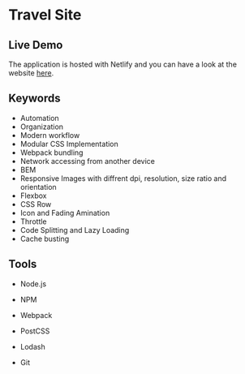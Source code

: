 # Travel Site


## Live Demo

The application is hosted with Netlify and you can have a look at the website [here](https://sad-jones-cae779.netlify.app/).

## Keywords

- Automation
- Organization
- Modern workflow
- Modular CSS Implementation
- Webpack bundling
- Network accessing from another device
- BEM
- Responsive Images with diffrent dpi, resolution, size ratio and orientation
- Flexbox
- CSS Row
- Icon and Fading Amination
- Throttle
- Code Splitting and Lazy Loading
- Cache busting

## Tools

- Node.js
- NPM
- Webpack
- PostCSS
- Lodash

- Git
